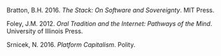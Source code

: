 Bratton, B.H. 2016. *The Stack: On Software and Sovereignty*. MIT Press.

Foley, J.M. 2012. *Oral Tradition and the Internet: Pathways of the Mind*. University of Illinois Press.

Srnicek, N. 2016. *Platform Capitalism*. Polity.
